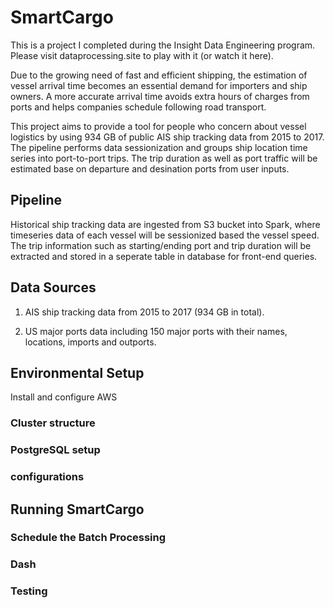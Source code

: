 # SmartCargo
This is a project I completed during the Insight Data Engineering program. Please visit dataprocessing.site to play with it (or watch it here).

Due to the growing need of fast and efficient shipping, the estimation of vessel arrival time becomes an essential demand for importers and ship owners. A more accurate arrival time avoids extra hours of charges from ports and helps companies schedule following road transport.

This project aims to provide a tool for people who concern about vessel logistics by using 934 GB of public AIS ship tracking data from 2015 to 2017. The pipeline performs data sessionization and groups ship location time series into port-to-port trips. The trip duration as well as port traffic will be estimated base on departure and desination ports from user inputs.

## Pipeline

Historical ship tracking data are ingested from S3 bucket into Spark, where timeseries data of each vessel will be sessionized based the vessel speed. The trip information such as starting/ending port and trip duration will be extracted and stored in a seperate table in database for front-end queries.

## Data Sources

1. AIS ship tracking data from 2015 to 2017 (934 GB in total).

2. US major ports data including 150 major ports with their names, locations, imports and outports.

## Environmental Setup

Install and configure AWS

### Cluster structure

### PostgreSQL setup

### configurations

## Running SmartCargo

### Schedule the Batch Processing

### Dash

### Testing

